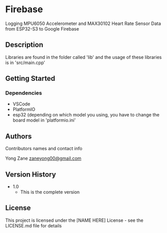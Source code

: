 # Firebase

Logging MPU6050 Accelerometer and MAX30102 Heart Rate Sensor Data from ESP32-S3 to Google Firebase

## Description

Libraries are found in the folder called 'lib' and the usage of these libraries is in 'src/main.cpp'

## Getting Started

### Dependencies

* VSCode
* PlatformIO
* esp32 (depending on which model you using, you have to change the board model in 'platformio.ini'

## Authors

Contributors names and contact info

Yong Zane
zaneyong00@gmail.com

## Version History

* 1.0
  * This is the complete version

## License

This project is licensed under the [NAME HERE] License - see the LICENSE.md file for details

